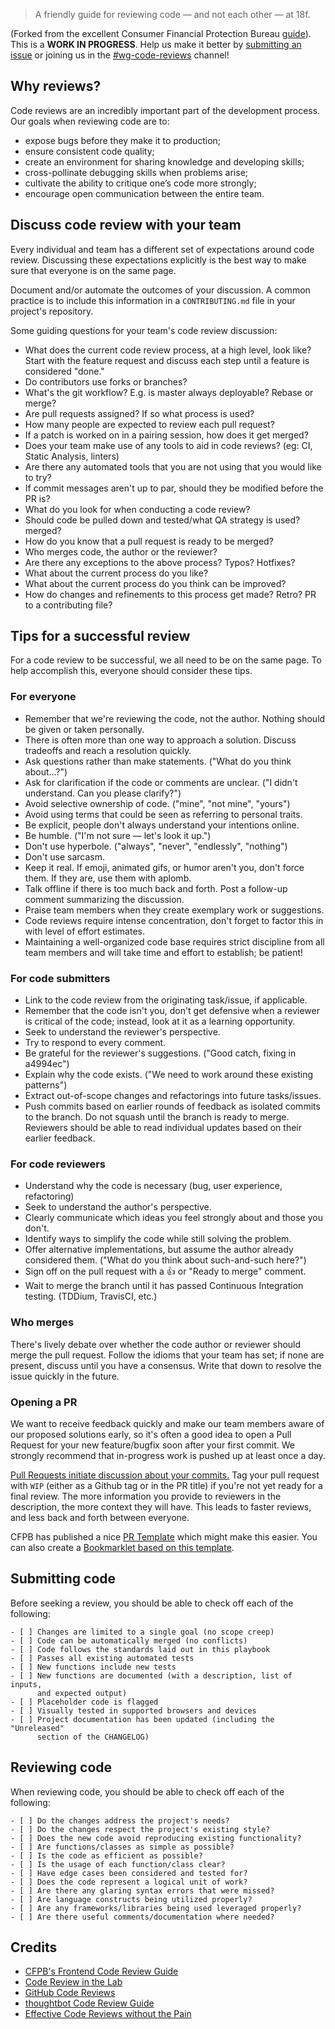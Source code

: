 > A friendly guide for reviewing code — and not each other — at 18f.

(Forked from the excellent Consumer Financial Protection Bureau
[guide](https://github.com/cfpb/front-end/blob/master/code-reviews.md)). This
is a **WORK IN PROGRESS**. Help us make it better by
[submitting an issue](https://github.com/18F/development-guide) or joining us
in the [#wg-code-reviews](https://18f.slack.com/messages/wg-code-reviews/)
channel!

## Why reviews?

Code reviews are an incredibly important part of the development process. Our
goals when reviewing code are to:

- expose bugs before they make it to production;
- ensure consistent code quality;
- create an environment for sharing knowledge and developing skills;
- cross-pollinate debugging skills when problems arise;
- cultivate the ability to critique one’s code more strongly;
- encourage open communication between the entire team.

## Discuss code review with your team

Every individual and team has a different set of expectations around code
review. Discussing these expectations explicitly is the best way to make sure
that everyone is on the same page.

Document and/or automate the outcomes of your discussion. A common practice
is to include this information in a `CONTRIBUTING.md` file in your project's
repository.

Some guiding questions for your team's code review discussion:

- What does the current code review process, at a high level, look like? Start
  with the feature request and discuss each step until a feature is considered
  "done."
- Do contributors use forks or branches?
- What's the git workflow? E.g. is master always deployable? Rebase or merge?
- Are pull requests assigned? If so what process is used?
- How many people are expected to review each pull request?
- If a patch is worked on in a pairing session, how does it get merged?
- Does your team make use of any tools to aid in code reviews? (eg: CI, Static
  Analysis, linters)
- Are there any automated tools that you are not using that you would like to try?
- If commit messages aren't up to par, should they be modified before the PR is?
- What do you look for when conducting a code review?
- Should code be pulled down and tested/what QA strategy is used?
merged?
- How do you know that a pull request is ready to be merged?
- Who merges code, the author or the reviewer?
- Are there any exceptions to the above process? Typos? Hotfixes?
- What about the current process do you like?
- What about the current process do you think can be improved?
- How do changes and refinements to this process get made? Retro? PR to a
contributing file?

## Tips for a successful review

For a code review to be successful, we all need to be on the same page. To help
accomplish this, everyone should consider these tips.

### For everyone

- Remember that we're reviewing the code, not the author. Nothing should be
  given or taken personally.
- There is often more than one way to approach a solution. Discuss tradeoffs
  and reach a resolution quickly.
- Ask questions rather than make statements. ("What do you think about...?")
- Ask for clarification if the code or comments are unclear. ("I didn't
  understand. Can you please clarify?")
- Avoid selective ownership of code. ("mine", "not mine", "yours")
- Avoid using terms that could be seen as referring to personal traits.
- Be explicit, people don't always understand your intentions online.
- Be humble. ("I'm not sure — let's look it up.")
- Don't use hyperbole. ("always", "never", "endlessly", "nothing")
- Don't use sarcasm.
- Keep it real. If emoji, animated gifs, or humor aren't you, don't force them.
  If they are, use them with aplomb.
- Talk offline if there is too much back and forth. Post a follow-up comment
  summarizing the discussion.
- Praise team members when they create exemplary work or suggestions.
- Code reviews require intense concentration, don't forget to factor this in
  with level of effort estimates.
- Maintaining a well-organized code base requires strict discipline from all
  team members and will take time and effort to establish; be patient!

### For code submitters

- Link to the code review from the originating task/issue, if applicable.
- Remember that the code isn't you, don't get defensive when a reviewer is
  critical of the code; instead, look at it as a learning opportunity.
- Seek to understand the reviewer's perspective.
- Try to respond to every comment.
- Be grateful for the reviewer's suggestions. ("Good catch, fixing in a4994ec")
- Explain why the code exists. ("We need to work around these existing
  patterns")
- Extract out-of-scope changes and refactorings into future tasks/issues.
- Push commits based on earlier rounds of feedback as isolated commits to the
  branch. Do not squash until the branch is ready to merge. Reviewers should be
  able to read individual updates based on their earlier feedback.

### For code reviewers

- Understand why the code is necessary (bug, user experience, refactoring)
- Seek to understand the author's perspective.
- Clearly communicate which ideas you feel strongly about and those you don't.
- Identify ways to simplify the code while still solving the problem.
- Offer alternative implementations, but assume the author already considered
  them. ("What do you think about such-and-such here?")
- Sign off on the pull request with a :thumbsup: or "Ready to merge" comment.
- Wait to merge the branch until it has passed Continuous Integration testing.
  (TDDium, TravisCI, etc.)

### Who merges

There's lively debate over whether the code author or reviewer should merge
the pull request. Follow the idioms that your team has set; if none are
present, discuss until you have a consensus. Write that down to resolve the
issue quickly in the future.


### Opening a PR

We want to receive feedback quickly and make our team members aware of our
proposed solutions early, so it's often a good idea to open a Pull Request for
your new feature/bugfix soon after your first commit. We strongly recommend
that in-progress work is pushed up at least once a day.

[Pull Requests initiate discussion about your
commits.](https://guides.github.com/introduction/flow/) Tag your pull request
with `WIP` (either as a Github tag or in the PR title) if you're not yet ready
for a final review. The more information you provide to reviewers in the
description, the more context they will have. This leads to faster reviews,
and less back and forth between everyone.

CFPB has published a nice [PR Template](https://raw.githubusercontent.com/cfpb/front-end/master/pr-template.md)
which might make this easier. You can also create a [Bookmarklet based on this
template](https://gist.github.com/cfarm/b9b638943a2eea52a3a8).


## Submitting code

Before seeking a review, you should be able to check off each of the following:

    - [ ] Changes are limited to a single goal (no scope creep)
    - [ ] Code can be automatically merged (no conflicts)
    - [ ] Code follows the standards laid out in this playbook
    - [ ] Passes all existing automated tests
    - [ ] New functions include new tests
    - [ ] New functions are documented (with a description, list of inputs,
          and expected output)
    - [ ] Placeholder code is flagged
    - [ ] Visually tested in supported browsers and devices
    - [ ] Project documentation has been updated (including the "Unreleased"
          section of the CHANGELOG)


## Reviewing code

When reviewing code, you should be able to check off each of the following:

    - [ ] Do the changes address the project's needs?
    - [ ] Do the changes respect the project's existing style?
    - [ ] Does the new code avoid reproducing existing functionality?
    - [ ] Are functions/classes as simple as possible?
    - [ ] Is the code as efficient as possible?
    - [ ] Is the usage of each function/class clear?
    - [ ] Have edge cases been considered and tested for?
    - [ ] Does the code represent a logical unit of work?
    - [ ] Are there any glaring syntax errors that were missed?
    - [ ] Are language constructs being utilized properly?
    - [ ] Are any frameworks/libraries being used leveraged properly?
    - [ ] Are there useful comments/documentation where needed?

## Credits

- [CFPB's Frontend Code Review Guide](https://github.com/cfpb/front-end/blob/master/code-reviews.md)
- [Code Review in the Lab](http://mozillascience.github.io/codeReview/intro.html)
- [GitHub Code Reviews](https://blog.codeship.com/github-code-review/)
- [thoughtbot Code Review Guide](https://github.com/thoughtbot/guides/blob/master/code-review/README.md)
- [Effective Code Reviews without the Pain](http://www.developer.com/tech/article.php/3579756/Effective-Code-Reviews-Without-the-Pain.htm)
